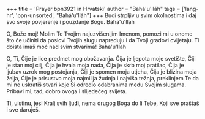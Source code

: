 +++
title = 'Prayer bpn3921 in Hrvatski'
author = "Bahá'u'lláh"
tags = ['lang-hr', 'bpn-unsorted', "Bahá'u'lláh"]
+++
Budi strpljiv u svim okolnostima i daj svo svoje povjerenje i pouzdanje Bogu. Baha'u'llah

O, Bože moj! Molim Te Tvojim najuzvišenijim Imenom, pomozi mi u onome što će učiniti da poslovi Tvojih slugu napreduju i da Tvoji gradovi cvijetaju. Ti doista imaš moć nad svim stvarima! Baha'u'llah

O, Ti, Čije je lice predmet mog obožavanja. Čija je ljepota moje svetište, Čiji je stan moj cilj, Čija je hvala moja nada, Čija je skrb moj pratilac, Čija je ljubav uzrok mog postojanja, Čiji je spomen moja utjeha, Čija je blizina moja želja, Čije je prisustvo moja najmilija žudnja i najviša težnja, preklinjem Te da mi ne uskratiš stvari koje Si odredio odabranima među Svojim slugama. Pribavi mi, tad, dobro ovoga i slijedećeg svijeta.

Ti, uistinu, jesi Kralj svih ljudi, nema drugog Boga do li Tebe, Koji sve praštaš i sve daruješ.
